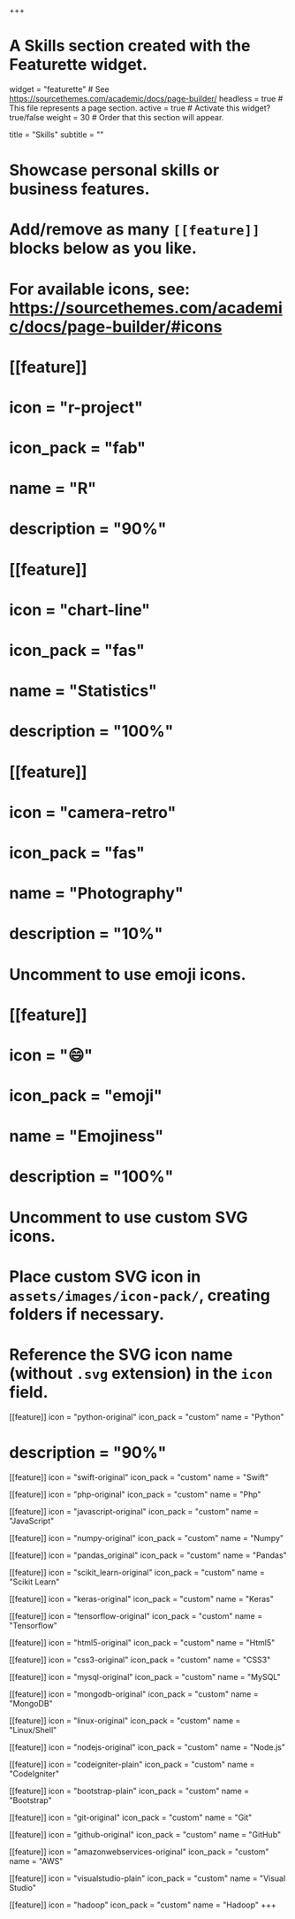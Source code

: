 +++
# A Skills section created with the Featurette widget.
widget = "featurette"  # See https://sourcethemes.com/academic/docs/page-builder/
headless = true  # This file represents a page section.
active = true  # Activate this widget? true/false
weight = 30  # Order that this section will appear.

title = "Skills"
subtitle = ""

# Showcase personal skills or business features.
# 
# Add/remove as many `[[feature]]` blocks below as you like.
# 
# For available icons, see: https://sourcethemes.com/academic/docs/page-builder/#icons

# [[feature]]
#  icon = "r-project"
#  icon_pack = "fab"
#  name = "R"
#  description = "90%"
  
# [[feature]]
#  icon = "chart-line"
#  icon_pack = "fas"
#  name = "Statistics"
#  description = "100%"  
  
# [[feature]]
#  icon = "camera-retro"
#  icon_pack = "fas"
#  name = "Photography"
#  description = "10%"

# Uncomment to use emoji icons.
# [[feature]]
#  icon = ":smile:"
#  icon_pack = "emoji"
#  name = "Emojiness"
#  description = "100%"  

# Uncomment to use custom SVG icons.
# Place custom SVG icon in `assets/images/icon-pack/`, creating folders if necessary.
# Reference the SVG icon name (without `.svg` extension) in the `icon` field.
 [[feature]]
  icon = "python-original"
  icon_pack = "custom"
  name = "Python"
#  description = "90%"

 [[feature]]
  icon = "swift-original"
  icon_pack = "custom"
  name = "Swift"

 [[feature]]
  icon = "php-original"
  icon_pack = "custom"
  name = "Php"

  [[feature]]
  icon = "javascript-original"
  icon_pack = "custom"
  name = "JavaScript"

 [[feature]]
  icon = "numpy-original"
  icon_pack = "custom"
  name = "Numpy"

 [[feature]]
  icon = "pandas_original"
  icon_pack = "custom"
  name = "Pandas"

 [[feature]]
  icon = "scikit_learn-original"
  icon_pack = "custom"
  name = "Scikit Learn"

 [[feature]]
  icon = "keras-original"
  icon_pack = "custom"
  name = "Keras"

 [[feature]]
  icon = "tensorflow-original"
  icon_pack = "custom"
  name = "Tensorflow"

 [[feature]]
  icon = "html5-original"
  icon_pack = "custom"
  name = "Html5"

  [[feature]]
  icon = "css3-original"
  icon_pack = "custom"
  name = "CSS3"

 [[feature]]
  icon = "mysql-original"
  icon_pack = "custom"
  name = "MySQL"

 [[feature]]
  icon = "mongodb-original"
  icon_pack = "custom"
  name = "MongoDB"

 [[feature]]
  icon = "linux-original"
  icon_pack = "custom"
  name = "Linux/Shell"

 [[feature]]
  icon = "nodejs-original"
  icon_pack = "custom"
  name = "Node.js"

 [[feature]]
  icon = "codeigniter-plain"
  icon_pack = "custom"
  name = "CodeIgniter"

 [[feature]]
  icon = "bootstrap-plain"
  icon_pack = "custom"
  name = "Bootstrap"

 [[feature]]
  icon = "git-original"
  icon_pack = "custom"
  name = "Git"

 [[feature]]
  icon = "github-original"
  icon_pack = "custom"
  name = "GitHub"

 [[feature]]
  icon = "amazonwebservices-original"
  icon_pack = "custom"
  name = "AWS"

 [[feature]]
  icon = "visualstudio-plain"
  icon_pack = "custom"
  name = "Visual Studio"

   [[feature]]
  icon = "hadoop"
  icon_pack = "custom"
  name = "Hadoop"
+++
